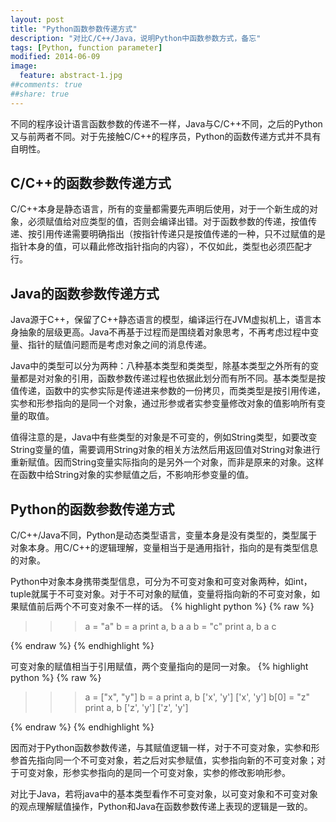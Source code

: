 ```yaml
---
layout: post
title: "Python函数参数传递方式"
description: "对比C/C++/Java，说明Python中函数参数方式，备忘"
tags: [Python, function parameter]
modified: 2014-06-09
image:
  feature: abstract-1.jpg
##comments: true
##share: true
---
```


不同的程序设计语言函数参数的传递不一样，Java与C/C++不同，之后的Python又与前两者不同。对于先接触C/C++的程序员，Python的函数传递方式并不具有自明性。

## C/C++的函数参数传递方式
C/C++本身是静态语言，所有的变量都需要先声明后使用，对于一个新生成的对象，必须赋值给对应类型的值，否则会编译出错。对于函数参数的传递，按值传递、按引用传递需要明确指出（按指针传递只是按值传递的一种，只不过赋值的是指针本身的值，可以藉此修改指针指向的内容），不仅如此，类型也必须匹配才行。

## Java的函数参数传递方式
Java源于C++，保留了C++静态语言的模型，编译运行在JVM虚拟机上，语言本身抽象的层级更高。Java不再基于过程而是围绕着对象思考，不再考虑过程中变量、指针的赋值问题而是考虑对象之间的消息传递。

Java中的类型可以分为两种：八种基本类型和类类型，除基本类型之外所有的变量都是对对象的引用，函数参数传递过程也依据此划分而有所不同。基本类型是按值传递，函数中的实参实际是传递进来参数的一份拷贝，而类类型是按引用传递，实参和形参指向的是同一个对象，通过形参或者实参变量修改对象的值影响所有变量的取值。

值得注意的是，Java中有些类型的对象是不可变的，例如String类型，如要改变String变量的值，需要调用String对象的相关方法然后用返回值对String对象进行重新赋值。因而String变量实际指向的是另外一个对象，而非是原来的对象。这样在函数中给String对象的实参赋值之后，不影响形参变量的值。

## Python的函数参数传递方式
C/C++/Java不同，Python是动态类型语言，变量本身是没有类型的，类型属于对象本身。用C/C++的逻辑理解，变量相当于是通用指针，指向的是有类型信息的对象。

Python中对象本身携带类型信息，可分为不可变对象和可变对象两种，如int，tuple就属于不可变对象。对于不可对象的赋值，变量将指向新的不可变对象，如果赋值前后两个不可变对象不一样的话。
{% highlight python %}
{% raw %}
>>> a = "a"
>>> b = a
>>> print a, b
a a
>>> b = "c"
>>> print a, b
a c
>>>
{% endraw %}
{% endhighlight %}

可变对象的赋值相当于引用赋值，两个变量指向的是同一对象。
{% highlight python %}
{% raw %}
>>> a = ["x", "y"]
>>> b = a
>>> print a, b
['x', 'y'] ['x', 'y']
>>> b[0] = "z"
>>> print a, b
['z', 'y'] ['z', 'y']
>>>
{% endraw %}
{% endhighlight %}

因而对于Python函数参数传递，与其赋值逻辑一样，对于不可变对象，实参和形参首先指向同一个不可变对象，若之后对实参赋值，实参指向新的不可变对象；对于可变对象，形参实参指向的是同一个可变对象，实参的修改影响形参。

对比于Java，若将java中的基本类型看作不可变对象，以可变对象和不可变对象的观点理解赋值操作，Python和Java在函数参数传递上表现的逻辑是一致的。
